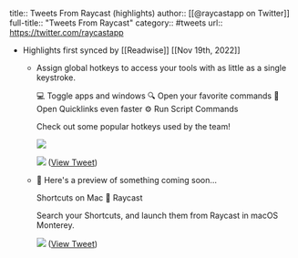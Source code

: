 title:: Tweets From Raycast (highlights)
author:: [[@raycastapp on Twitter]]
full-title:: "Tweets From Raycast"
category:: #tweets
url:: https://twitter.com/raycastapp

- Highlights first synced by [[Readwise]] [[Nov 19th, 2022]]
	- Assign global hotkeys to access your tools with as little as a single keystroke.
	  
	  💻 Toggle apps and windows
	  🔍 Open your favorite commands
	  🔗 Open Quicklinks even faster
	  ⚙️ Run Script Commands
	  
	  Check out some popular hotkeys used by the team! 
	  
	  ![](https://pbs.twimg.com/media/E24-N8SXoAMW4bn.jpg) 
	  
	  ![](https://pbs.twimg.com/media/E24-UNRXEAAWT4i.jpg) ([View Tweet](https://twitter.com/raycastapp/status/1400125191670353921))
	- 👀 Here's a preview of something coming soon…
	  
	  Shortcuts on Mac 🤝 Raycast
	  
	  Search your Shortcuts, and launch them from Raycast in macOS Monterey. 
	  
	  ![](https://pbs.twimg.com/media/E_vMIUmXMAIgNoO.jpg) ([View Tweet](https://twitter.com/raycastapp/status/1439968958321500168))